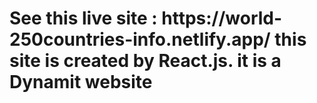 <h1> See this live site : https://world-250countries-info.netlify.app/
this site is created by React.js.
it is a Dynamit website <h1>
